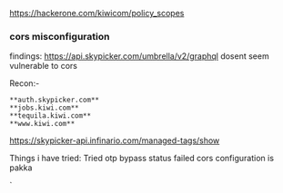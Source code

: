 

https://hackerone.com/kiwicom/policy_scopes

### cors misconfiguration
findings:
https://api.skypicker.com/umbrella/v2/graphql
dosent seem vulnerable to cors

Recon:-
```
**auth.skypicker.com**
**jobs.kiwi.com**
**tequila.kiwi.com**
**www.kiwi.com**

```


https://skypicker-api.infinario.com/managed-tags/show

Things i have tried:
Tried otp bypass status failed
cors configuration is pakka

`
